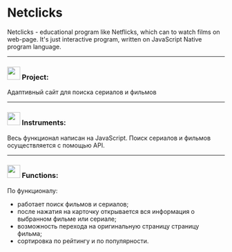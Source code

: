 # Netclicks
Netclicks - educational program like Netflicks, which can to watch films on web-page. It's just interactive program, written on JavaScript Native program language.

***
 <h3> <img src="https://github.githubassets.com/images/icons/emoji/unicode/1f4d6.png" width="30"> Project: </h3> Адаптивный сайт для поиска сериалов и фильмов

***
<h3> <img src="https://avatars.mds.yandex.net/get-pdb/2836229/f8b496c7-d173-449b-b89f-2465e82576ff/s1200?webp=false" width="30"> Instruments: </h3> 
Весь функционал написан на JavaScript.
Поиск сериалов и фильмов осуществляется с помощью API.


***
<h3> <img src="https://cdn3.iconfinder.com/data/icons/illustricon-tech/512/development.browser.gears.-512.png" width="30">   Functions: </h3>  

По функционалу:
 * работает поиск фильмов и сериалов; 
 * после нажатия на карточку открывается вся информация о выбранном фильме или сериале;
 * возможность перехода на оригинальную страницу страницу фильма;
 * сортировка по рейтингу и по популярности.

